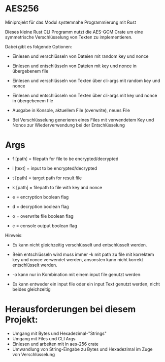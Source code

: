 # AES256
Miniprojekt für das Modul systemnahe Programmierung mit Rust
 

Dieses kleine Rust CLI Programm nutzt die AES-GCM Crate um eine symmetrische Verschlüsselung von Texten zu implementieren.

Dabei gibt es folgende Optionen:

- Einlesen und verschlüsseln von Dateien mit random key und nonce

- Einlesen und entschlüsseln von Dateien mit key und nonce in übergebenem file

- Einlesen und verschlüsseln von Texten über cli-args mit random key und nonce

- Einlesen und entschlüsseln von Texten über cli-args mit key und nonce in übergebenem file

- Ausgabe in Konsole, aktuellem File (overwrite), neues File

- Bei Verschlüsselung generieren eines Files mit verwendetem Key und Nonce zur Wiederverwendung bei der Entschlüsselung

 

# Args

- f [path] = filepath for file to be encrypted/decrypted

- i [text] = input to be encrypted/decrypted

- t [path] = target path for result file

- k [path] = filepath to file with key and nonce

- e = encryption boolean flag

- d = decryption boolean flag

- o = overwrite file boolean flag

- c = console output boolean flag

 

Hinweis:

- Es kann nicht gleichzeitig verschlüsselt und entschlüsselt werden.

- Beim entschlüsseln wird muss immer -k mit path zu file mit korrektem key und nonce verwendet werden, ansonsten kann nicht korrekt entschlüsselt werden.

- -o kann nur in Kombination mit einem input file genutzt werden

- Es kann entweder ein input file oder ein input Text genutzt werden, nicht beides gleichzeitig

# Herausforderungen bei diesem Projekt:
- Umgang mit Bytes und Hexadezimal-"Strings"
- Umgang mit Files und CLI Args
- Einlesen und arbeiten mit in aes-256 crate 
- Umwandlung von String-Eingabe zu Bytes und Hexadezimal im Zuge von Verschlüsselung
